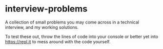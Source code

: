 # interview-problems

A collection of small problems you may come across in a technical interview, and my working solutions.

To test these out, throw the lines of code into your console or better yet into https://repl.it to mess around with the code yourself.
